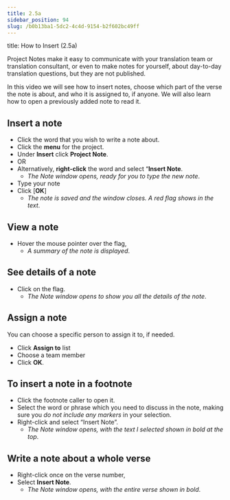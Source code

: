 ```yaml
---
title: 2.5a
sidebar_position: 94
slug: /b0b13ba1-5dc2-4c4d-9154-b2f602bc49ff
---
```




title: How to Insert (2.5a)


Project Notes make it easy to communicate with your translation team or translation consultant, or even to make notes for yourself, about day-to-day translation questions, but they are not published.


In this video we will see how to insert notes, choose which part of the verse the note is about, and who it is assigned to, if anyone. We will also learn how to open a previously added note to read it.


## Insert a note

- Click the word that you wish to write a note about.
- Click the **menu** for the project.
- Under **Insert** click **Project Note**.
- OR
- Alternatively, **right-click** the word and select “**Insert Note**.
	- _The Note window opens, ready for you to type the new note_.
- Type your note
- Click [**OK**]
	- _The note is saved and the window closes. A red flag shows in the text_.

## View a note

- Hover the mouse pointer over the flag,
	- _A summary of the note is displayed_.

## See details of a note

- Click on the flag.
	- _The Note window opens to show you all the details of the note_.

## Assign a note


You can choose a specific person to assign it to, if needed.

- Click **Assign to** list
- Choose a team member
- Click **OK**.

## To insert a note in a footnote

- Click the footnote caller to open it.
- Select the word or phrase which you need to discuss in the note, making sure you _do not include any markers_ in your selection.
- Right-click and select “Insert Note”.
	- _The Note window opens, with the text I selected shown in bold at the top_.

## Write a note about a whole verse

- Right-click once on the verse number,
- Select **Insert Note**.
	- _The Note window opens, with the entire verse shown in bold_.
